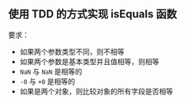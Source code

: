 ## 使用 TDD 的方式实现 isEquals 函数
要求：
* 如果两个参数类型不同，则不相等
* 如果两个参数是基本类型并且值相等，则相等
* `NaN` 与 `NaN` 是相等的
* `-0` 与 `+0` 是相等的
* 如果是两个对象，则比较对象的所有字段是否相等
